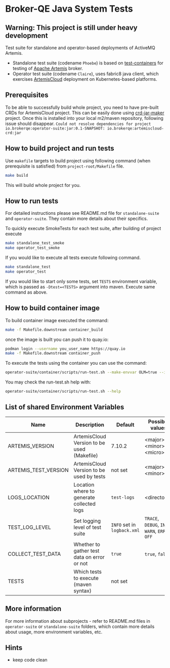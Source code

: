 # Broker-QE Java System Tests

## Warning: This project is still under heavy development

Test suite for standalone and operator-based deployments of ActiveMQ Artemis.
* Standalone test suite (codename `Phoebe`) is based on [test-containers](https://www.testcontainers.org/) for testing of [Apache Artemis](https://github.com/apache/activemq-artemis) broker.
* Operator test suite (codename `Claire`), uses fabric8 java client, which exercises [ArtemisCloud](https://github.com/artemiscloud/) deployment on Kubernetes-based platforms.

## Prerequisites

To be able to successfully build whole project, you need to have pre-built CRDs for ArtemisCloud project.
This can be easily done using [crd-jar-maker](https://gitlab.cee.redhat.com/amq-broker/crd-jar-maker) project.
Once this is installed into your local m2/maven repository, following issue should disappear.
`Could not resolve dependencies for project io.brokerqe:operator-suite:jar:0.1-SNAPSHOT: io.brokerqe:artemiscloud-crd:jar`

## How to build project and run tests
Use `makefile` targets to build project using following command (when prerequisite is satisfied) from `project-root/Makefile` file.
```bash
make build
```
This will build whole project for you.

## How to run tests

For detailed instructions please see README.md file for `standalone-suite` and `operator-suite`.
They contain more details about their specifics.

To quickly execute SmokeTests for each test suite, after building of project execute
```bash
make standalone_test_smoke
make operator_test_smoke
```

If you would like to execute all tests execute following command.
```bash
make standalone_test
make operator_test
```

If you would like to start only some tests, set `TESTS` environment variable, which is passed as
`-Dtest=<TESTS>` argument into maven. Execute same command as above.

## How to build container image

To build container image executed the command:
```bash
make -f Makefile.downstream container_build
```

once the image is built you can push it to quay.io:
```bash
podman login --username you_user_name https://quay.io
make -f Makefile.downstream container_push
```

To execute the tests using the container you can use the command:
```bash
operator-suite/container/scripts/run-test.sh --make-envvar OLM=true --image-tag amq-broker-lpt
```

You may check the run-test.sh help with:
```bash
operator-suite/container/scripts/run-test.sh --help
```

## List of shared Environment Variables

| Name                      | Description                                      | Default                     | Possible values                                  |
|---------------------------|--------------------------------------------------|-----------------------------|--------------------------------------------------|
| ARTEMIS_VERSION           | ArtemisCloud Version to be used (Makefile)       | 7.10.2                      | \<major\>.\<minor\>.\<micro\>                    |
| ARTEMIS_TEST_VERSION      | ArtemisCloud Version to be used by tests         | not set                     | \<major\>.\<minor\>                              |
| LOGS_LOCATION             | Location where to generate collected logs        | `test-logs`                 | \<directory\>                                    |
| TEST_LOG_LEVEL            | Set logging level of test suite                  | `INFO` set in `logback.xml` | `TRACE`, `DEBUG`, `INFO`, `WARN`, `ERROR`, `OFF` |
| COLLECT_TEST_DATA         | Whether to gather test data on error or not      | `true`                      | `true`, `false`                                  |
| TESTS | Which tests to execute (maven syntax) | not set | <mvn-regexp> |

## More information
For more information about subprojects - refer to README.md files in `operator-suite` or `standalone-suite` folders, which contain more details about usage, more environment variables, etc.

## Hints
- keep code clean
